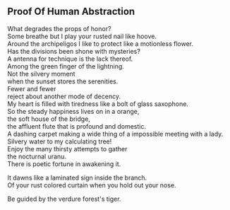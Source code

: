 Proof Of Human Abstraction
--------------------------
What degrades the props of honor?  
Some breathe but I play your rusted nail like hoove.  
Around the archipeligos I like to protect like a motionless flower.  
Has the divisions been shone with mysteries?  
A antenna for technique is the lack thereof.  
Among the green finger of the lightning.  
Not the silvery moment  
when the sunset stores the serenities.  
Fewer and fewer  
reject about another mode of decency.  
My heart is filled with tiredness like a bolt of glass saxophone.  
So the steady happiness lives on in a orange,  
the soft house of the bridge,  
the affluent flute that is profound and domestic.  
A dashing carpet making a wide thing of a impossible meeting with a lady.  
Silvery water to my calculating tree!  
Enjoy the many thirsty attempts to gather  
the nocturnal uranu.  
There is poetic fortune in awakening it.  
  
It dawns like a laminated sign inside the branch.  
Of your rust colored curtain when you hold out your nose.  
  
Be guided by the verdure forest's tiger.  
